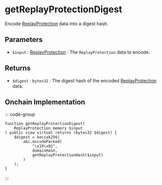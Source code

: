 # getReplayProtectionDigest
        
Encode [ReplayProtection](/base-types/ReplayProtection) data into a digest hash.

## Parameters

- `$input` : [ReplayProtection](/base-types/ReplayProtection) : The `ReplayProtection` data to encode.

## Returns

- `$digest` : `bytes32` : The digest hash of the encoded [ReplayProtection](/base-types/ReplayProtection) data.

## Onchain Implementation

::: code-group

``` solidity [Types.sol:getReplayProtectionDigest]
function getReplayProtectionDigest(
	ReplayProtection memory $input
) public view virtual returns (bytes32 $digest) {
	$digest = keccak256(
		abi.encodePacked(
			"\x19\x01",
			domainHash,
			getReplayProtectionHash($input)
		)
	);
}
```

:::